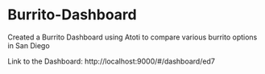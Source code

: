 # Burrito-Dashboard
Created a Burrito Dashboard using Atoti to compare various burrito options in San Diego 

Link to the Dashboard: http://localhost:9000/#/dashboard/ed7


